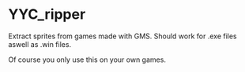 # YYC_ripper

Extract sprites from games made with GMS.
Should work for .exe files aswell as .win files.

Of course you only use this on your own games.
